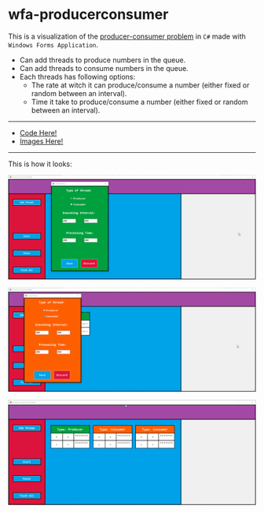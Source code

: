 # wfa-producerconsumer

This is a visualization of the [producer-consumer problem](https://en.wikipedia.org/wiki/Producer%E2%80%93consumer_problem) in `C#` made with `Windows Forms Application`.
 - Can add threads to produce numbers in the queue.
 - Can add threads to consume numbers in the queue.
 - Each threads has following options:
	 - The rate at witch it can produce/consume a number (either fixed or random between an interval).
	 - Time it take to produce/consume a number (either fixed or random between an interval).

<hr>

 - [Code Here!](https://github.com/space-hound/wfa-producerconsumer/tree/master/src/producer-consumer)
 - [Images Here!](https://github.com/space-hound/wfa-producerconsumer/tree/master/prev)

<hr>

This is how it looks:

<p align="center">
	<img src="https://raw.githubusercontent.com/space-hound/wfa-producerconsumer/master/prev/producerconsumer-prev-2.png" alt="producer thread">
</p>

<p align="center">
	<img src="https://raw.githubusercontent.com/space-hound/wfa-producerconsumer/master/prev/producerconsumer-prev-3.png" alt="consumer thread">
</p>

<p align="center">
	<img src="https://raw.githubusercontent.com/space-hound/wfa-producerconsumer/master/prev/producerconsumer-prev-7.gif" alt="preview">
</p>